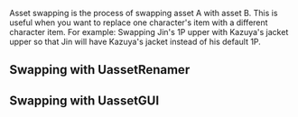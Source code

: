 Asset swapping is the process of swapping asset A with asset B. This is useful when you want to replace one character's item with a different character item. For example: Swapping Jin's 1P upper with Kazuya's jacket upper so that Jin will have Kazuya's jacket instead of his default 1P.

## Swapping with UassetRenamer

## Swapping with UassetGUI